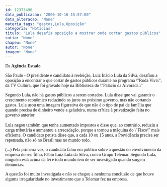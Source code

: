 ```yaml
---
id: 12373490
data_publicacao: "2006-10-16 15:57:00"
data_alteracao: "None"
materia_tags: "gastos,Lula,Oposição"
categoria: "Notícias"
titulo: "Lula desafia oposição a mostrar onde cortar gastos públicos"
sutia: "None"
chapeu: "None"
autor: "None"
imagem: "None"
---
```

<p><P><FONT face=Verdana>Da<STRONG> Agência Estado</STRONG></FONT></P></p>
<p><P><FONT face=Verdana>São Paulo - O presidente e candidato à reeleição, Luiz Inácio Lula da Silva, desafiou a oposição a encontrar o que cortar de gastos públicos durante no programa \"Roda Viva\", da TV Cultura, que foi gravado hoje na Biblioteca do \"Palácio da Alvorada.\" </FONT></P></p>
<p><P><FONT face=Verdana>Segundo Lula, não há gastos públicos a serem cortados. Lula disse que vai garantir o crescimento econômico reduzindo os juros no próximo governo, mas não cortando gastos. Lula usou uma imagem figurativa de que não é o tipo de pai de fam?lia que quando precisa de dinheiro vende a geladeira, numa cr?tica à privatização feita no governo anterior<BR><BR>Lula negou também que tenha aumentado impostos e disse que, ao contrário, reduziu a carga tributária e aumentou a arrecadação, porque a tornou a máquina do \"Fisco\" mais eficiente. O candidato petista disse que, a cada 10 ou 15 anos, a Previdência precisa ser repensada, não só no Brasil mas no mundo todo.</FONT></P></p>
<p><P><FONT face=Verdana>(...) </FONT><FONT face=Verdana>Pela primeira vez, o candidato falou em público sobre a questão do envolvimento da empresa do seu filho, Fábio Luiz Lula da Silva, com o Grupo Telemar. Segundo Lula, ninguém está acima da lei e todo mundo tem de ser investigado quando surgem denúncias. </FONT></P></p>
<p><P><FONT face=Verdana>A questão foi muito investigada e não se chegou a nenhuma conclusão de que houve alguma irregularidade no investimento que a Telemar fez na empresa.</FONT></P> </p>
